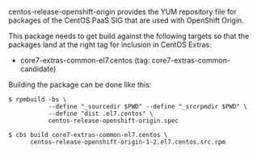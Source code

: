 centos-release-openshift-origin provides the YUM repository file for 
packages of the CentOS PaaS SIG that are used with OpenShift Origin.

This package needs to get build against the following targets so that the
packages land at the right tag for inclusion in CentOS Extras:

 - core7-extras-common-el7.centos (tag: core7-extras-common-candidate)

Building the package can be done like this:


    $ rpmbuild -bs \
               --define "_sourcedir $PWD" --define "_srcrpmdir $PWD" \
               --define "dist .el7.centos" \
               centos-release-openshift-origin.spec

    $ cbs build core7-extras-common-el7.centos \
          centos-release-openshift-origin-1-2.el7.centos.src.rpm

